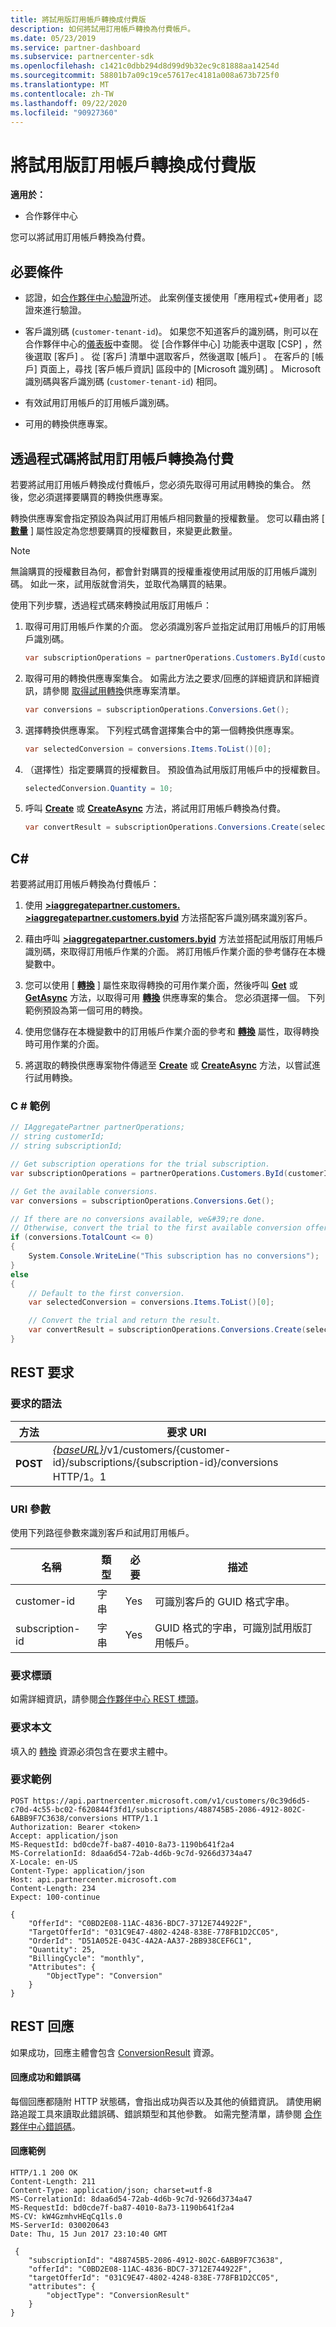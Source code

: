 ```yaml
---
title: 將試用版訂用帳戶轉換成付費版
description: 如何將試用訂用帳戶轉換為付費帳戶。
ms.date: 05/23/2019
ms.service: partner-dashboard
ms.subservice: partnercenter-sdk
ms.openlocfilehash: c1421c0dbb294d8d99d9b32ec9c81888aa14254d
ms.sourcegitcommit: 58801b7a09c19ce57617ec4181a008a673b725f0
ms.translationtype: MT
ms.contentlocale: zh-TW
ms.lasthandoff: 09/22/2020
ms.locfileid: "90927360"
---
```

# <a name="convert-a-trial-subscription-to-paid"></a>將試用版訂用帳戶轉換成付費版

**適用於：**

- 合作夥伴中心

您可以將試用訂用帳戶轉換為付費。

## <a name="prerequisites"></a>必要條件

- 認證，如[合作夥伴中心驗證](partner-center-authentication.md)所述。 此案例僅支援使用「應用程式+使用者」認證來進行驗證。

- 客戶識別碼 (`customer-tenant-id`)。 如果您不知道客戶的識別碼，則可以在合作夥伴中心的[儀表板](https://partner.microsoft.com/dashboard)中查閱。 從 [合作夥伴中心] 功能表中選取 [CSP]  ，然後選取 [客戶]  。 從 [客戶] 清單中選取客戶，然後選取 [帳戶]  。 在客戶的 [帳戶] 頁面上，尋找 [客戶帳戶資訊]  區段中的 [Microsoft 識別碼]  。 Microsoft 識別碼與客戶識別碼 (`customer-tenant-id`) 相同。

- 有效試用訂用帳戶的訂用帳戶識別碼。

- 可用的轉換供應專案。

## <a name="convert-a-trial-subscription-to-paid-through-code"></a>透過程式碼將試用訂用帳戶轉換為付費

若要將試用訂用帳戶轉換成付費帳戶，您必須先取得可用試用轉換的集合。 然後，您必須選擇要購買的轉換供應專案。

轉換供應專案會指定預設為與試用訂用帳戶相同數量的授權數量。 您可以藉由將 [ [**數量**](/dotnet/api/microsoft.store.partnercenter.models.subscriptions.conversion.quantity) ] 屬性設定為您想要購買的授權數目，來變更此數量。

> [!NOTE]
> 無論購買的授權數目為何，都會針對購買的授權重複使用試用版的訂用帳戶識別碼。 如此一來，試用版就會消失，並取代為購買的結果。

使用下列步驟，透過程式碼來轉換試用版訂用帳戶：

1. 取得可用訂用帳戶作業的介面。 您必須識別客戶並指定試用訂用帳戶的訂用帳戶識別碼。

    ``` csharp
    var subscriptionOperations = partnerOperations.Customers.ById(customerId).Subscriptions.ById(subscriptionId);
    ```

2. 取得可用的轉換供應專案集合。 如需此方法之要求/回應的詳細資訊和詳細資訊，請參閱 [取得試用轉換](get-a-list-of-trial-conversion-offers.md)供應專案清單。

    ``` csharp
    var conversions = subscriptionOperations.Conversions.Get();
    ```

3. 選擇轉換供應專案。 下列程式碼會選擇集合中的第一個轉換供應專案。

    ``` csharp
    var selectedConversion = conversions.Items.ToList()[0];
    ```

4. （選擇性）指定要購買的授權數目。 預設值為試用版訂用帳戶中的授權數目。

    ``` csharp
    selectedConversion.Quantity = 10;
    ```

5. 呼叫 [**Create**](/dotnet/api/microsoft.store.partnercenter.subscriptions.isubscriptionupgradecollection.create) 或 [**CreateAsync**](/dotnet/api/microsoft.store.partnercenter.subscriptions.isubscriptionupgradecollection.createasync) 方法，將試用訂用帳戶轉換為付費。

    ``` csharp
    var convertResult = subscriptionOperations.Conversions.Create(selectedConversion);
    ```

## <a name="c"></a>C\#

若要將試用訂用帳戶轉換為付費帳戶：

1. 使用 [**>iaggregatepartner.customers. >iaggregatepartner.customers.byid**](/dotnet/api/microsoft.store.partnercenter.customers.icustomercollection.byid) 方法搭配客戶識別碼來識別客戶。

2. 藉由呼叫 [**>iaggregatepartner.customers.byid**](/dotnet/api/microsoft.store.partnercenter.customerusers.icustomerusercollection.byid) 方法並搭配試用版訂用帳戶識別碼，來取得訂用帳戶作業的介面。 將訂用帳戶作業介面的參考儲存在本機變數中。

3. 您可以使用 [ [**轉換**](/dotnet/api/microsoft.store.partnercenter.subscriptions.isubscription.conversions) ] 屬性來取得轉換的可用作業介面，然後呼叫 [**Get**](/dotnet/api/microsoft.store.partnercenter.subscriptions.isubscriptionconversioncollection.get) 或 [**GetAsync**](/dotnet/api/microsoft.store.partnercenter.subscriptions.isubscriptionconversioncollection.getasync) 方法，以取得可用 [**轉換**](/dotnet/api/microsoft.store.partnercenter.models.subscriptions.conversion) 供應專案的集合。 您必須選擇一個。 下列範例預設為第一個可用的轉換。

4. 使用您儲存在本機變數中的訂用帳戶作業介面的參考和 [**轉換**](/dotnet/api/microsoft.store.partnercenter.subscriptions.isubscription.conversions) 屬性，取得轉換時可用作業的介面。

5. 將選取的轉換供應專案物件傳遞至 [**Create**](/dotnet/api/microsoft.store.partnercenter.subscriptions.isubscriptionupgradecollection.create) 或 [**CreateAsync**](/dotnet/api/microsoft.store.partnercenter.subscriptions.isubscriptionupgradecollection.createasync) 方法，以嘗試進行試用轉換。

### <a name="c-example"></a>C \# 範例

``` csharp
// IAggregatePartner partnerOperations;
// string customerId;
// string subscriptionId;

// Get subscription operations for the trial subscription.
var subscriptionOperations = partnerOperations.Customers.ById(customerId).Subscriptions.ById(subscriptionId);

// Get the available conversions.
var conversions = subscriptionOperations.Conversions.Get();

// If there are no conversions available, we&#39;re done.
// Otherwise, convert the trial to the first available conversion offer.
if (conversions.TotalCount <= 0)
{
    System.Console.WriteLine("This subscription has no conversions");
}
else
{
    // Default to the first conversion.
    var selectedConversion = conversions.Items.ToList()[0];

    // Convert the trial and return the result.
    var convertResult = subscriptionOperations.Conversions.Create(selectedConversion);
}
```

## <a name="rest-request"></a>REST 要求

### <a name="request-syntax"></a>要求的語法

| 方法   | 要求 URI                                                                                                                 |
|----------|-----------------------------------------------------------------------------------------------------------------------------|
| **POST** | [*{baseURL}*](partner-center-rest-urls.md)/v1/customers/{customer-id}/subscriptions/{subscription-id}/conversions HTTP/1。1 |

### <a name="uri-parameter"></a>URI 參數

使用下列路徑參數來識別客戶和試用訂用帳戶。

| 名稱            | 類型   | 必要 | 描述                                                     |
|-----------------|--------|----------|-----------------------------------------------------------------|
| customer-id     | 字串 | Yes      | 可識別客戶的 GUID 格式字串。           |
| subscription-id | 字串 | Yes      | GUID 格式的字串，可識別試用版訂用帳戶。 |

### <a name="request-headers"></a>要求標頭

如需詳細資訊，請參閱[合作夥伴中心 REST 標頭](headers.md)。

### <a name="request-body"></a>要求本文

填入的 [轉換](conversions-resources.md#conversion) 資源必須包含在要求主體中。

### <a name="request-example"></a>要求範例

```http
POST https://api.partnercenter.microsoft.com/v1/customers/0c39d6d5-c70d-4c55-bc02-f620844f3fd1/subscriptions/488745B5-2086-4912-802C-6ABB9F7C3638/conversions HTTP/1.1
Authorization: Bearer <token>
Accept: application/json
MS-RequestId: bd0cde7f-ba87-4010-8a73-1190b641f2a4
MS-CorrelationId: 8daa6d54-72ab-4d6b-9c7d-9266d3734a47
X-Locale: en-US
Content-Type: application/json
Host: api.partnercenter.microsoft.com
Content-Length: 234
Expect: 100-continue

{
    "OfferId": "C0BD2E08-11AC-4836-BDC7-3712E744922F",
    "TargetOfferId": "031C9E47-4802-4248-838E-778FB1D2CC05",
    "OrderId": "D51A052E-043C-4A2A-AA37-2BB938CEF6C1",
    "Quantity": 25,
    "BillingCycle": "monthly",
    "Attributes": {
        "ObjectType": "Conversion"
    }
}
```

## <a name="rest-response"></a>REST 回應

如果成功，回應主體會包含 [ConversionResult](conversions-resources.md#conversionresult) 資源。

#### <a name="response-success-and-error-codes"></a>回應成功和錯誤碼

每個回應都隨附 HTTP 狀態碼，會指出成功與否以及其他的偵錯資訊。 請使用網路追蹤工具來讀取此錯誤碼、錯誤類型和其他參數。 如需完整清單，請參閱 [合作夥伴中心錯誤碼](error-codes.md)。

#### <a name="response-example"></a>回應範例

```http
HTTP/1.1 200 OK
Content-Length: 211
Content-Type: application/json; charset=utf-8
MS-CorrelationId: 8daa6d54-72ab-4d6b-9c7d-9266d3734a47
MS-RequestId: bd0cde7f-ba87-4010-8a73-1190b641f2a4
MS-CV: kW4GzmhvHEqCq1ls.0
MS-ServerId: 030020643
Date: Thu, 15 Jun 2017 23:10:40 GMT

 {
    "subscriptionId": "488745B5-2086-4912-802C-6ABB9F7C3638",
    "offerId": "C0BD2E08-11AC-4836-BDC7-3712E744922F",
    "targetOfferId": "031C9E47-4802-4248-838E-778FB1D2CC05",
    "attributes": {
        "objectType": "ConversionResult"
    }
}
```
